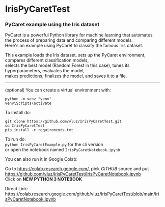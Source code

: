 # IrisPyCaretTest
### PyCaret example using the Iris dataset

PyCaret is a powerful Python library for machine learning that automates the process of preparing data and comparing different models. 
<br>
Here's an example using PyCaret to classify the famous Iris dataset.


This example loads the Iris dataset, sets up the PyCaret environment, compares different classification models, 
<br>
selects the best model (Random Forest in this case), tunes its hyperparameters, evaluates the model, 
<br>
makes predictions, finalizes the model, and saves it to a file.

<hr>

(optional) You can create a virtual environment with:
```
python -m venv "venv"
venv\Scripts\activate
```

To install do:
```
git clone https://github.com/vluz/IrisPyCaretTest.git
cd IrisPyCaretTest
pip install -r requirements.txt
```

To run do:<br>
`python IrisPyCaretExample.py` for the cli version
<br>or
open the notebook named `IrisPyCaretNotebook.ipynb` 

You can also run it in Google Colab:

Go to <https://colab.research.google.com/>, pick *GITHUB* source and put https://github.com/vluz/IrisPyCaretTest/IrisPyCaretNotebook.ipynb
<br>
Click on **NEW PYTHON 3 NOTEBOOK** 

Direct Link: https://colab.research.google.com/github/vluz/IrisPyCaretTest/blob/main/IrisPyCaretNotebook.ipynb
